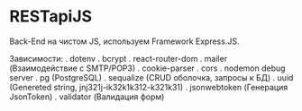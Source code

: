 # RESTapiJS
Back-End на чистом JS, используем Framework Express.JS.

Зависимости:
. dotenv
. bcrypt
. react-router-dom
. mailer (Взаимодействие с SMTP/POP3)
. cookie-parser
. cors
. nodemon debug server
. pg (PostgreSQL)
. sequalize (CRUD оболочка, запросы к БД)
. uuid (Genereted string, jnj321j-ik32k1k312-k321k31)
. jsonwebtoken (Генерация JsonToken)
. validator (Валидация форм)
